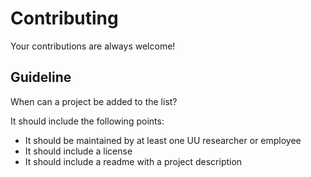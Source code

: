 # Contributing

Your contributions are always welcome!

## Guideline

When can a project be added to the list?

It should include the following points:

* It should be maintained by at least one UU researcher or employee
* It should include a license
* It should include a readme with a project description